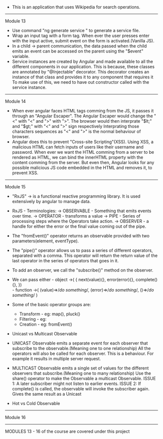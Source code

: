 - This is an application that uses Wikipedia for search operations.
------------------------------------------------------------------
Module 13

- Use command "ng generate service <service name>" to generate a service file.
- Wrap an input tag with a form tag. When ever the user presses enter with the input active, submit event on the form is activated.(Vanilla JS).
- In a child -> parent communication, the data passed when the child emits an event can be accessed on the parent using the "$event" variable.
- Service instances are created by Angular and made available to all the different components in our application.
  This is because, these classes are annotated by "@Injectable" decorator. This decorator creates an instance of that 
    class and provides it to any component that requires it 
  To make use of this, we need to have out constructor called with the service instance. 
  
------------------------------------------------------------------
Module 14

- When ever angular faces HTML tags comming from the JS, it passes it through an "Angular Escaper".
  The Angular Escaper would change the "<" with "&lt;" and ">" with "&gt;".
  The browser would then interprate "$lt;" and "$gt;" with "<" and ">" sign respectively
  Interprating those characters sequences as "<" and ">" is the normal behaviour of browser.
- Angular does this to prevent "Cross-site Scripting"(XSS).
  Using XSS, a malicious HTML can fetch inputs of users like their username and password.
  When ever we want the HTML comming from a server to be rendered as HTML, we can bind the innerHTML property with the content comming from the server.
  But even then, Angular looks for any possible malicious JS code embedded in the HTML and removes it, to prevent XSS.  
------------------------------------------------------------------
Module 15

- "RxJS" -> is a functional reactive programming library.
  It is used extensively by angular to manage data.
- RxJS - Terminologies:
  -> OBSERVABLE - Something that emits events over time.
  -> OPERATOR - transforms a value 
  -> PIPE - Series of processing steps where the Operators take action.
  -> OBSERVER - a handle for either the error or the final value coming out of the pipe.
- The "fromEvent()" operator returns an observable provided with two parameters(element, eventType).
- The "pipe()" operator allows us to pass a series of different operators, separated with a comma.
  This operator will return the return value of the last operator in the series of operators that goes in it.
- To add an observer, we call the "subscribe()" method on the observer.
- We can pass either
        - object ->(
			{
			next(value){},
			error(error){},
			complete(){},
			})  
        - function ->(
		    (value)=>/*do something*/,
			(error)=>/*do something*/,
			()=>/*do something*/
			)
- Some of the basic operator groups are:
  - Transform - eg: map(), pluck()
  - Filtering - eg: 
  - Creation  - eg: fromEvent()

- Unicast vs Multicast Observable

- UNICAST Observable emits a separate event for each observer that subscribe to the observable.(Meaning one to one relationship)
  All the operators will also be called for each observer.
  This is a behaviour. For example it results in multiple server request.
  
- MULTICAST Observable emits a single set of values for the different observers that subscribe.(Meaning one to many relationship)
  Use the share() operator to make the Observable a multicast Observable.
  ISSUE 1: A later subscriber might not listen to earlier events.
  ISSUE 2: If complete() is called, the observable will invoke the subscriber again. Gives the same result as a Unicast  

- Hot vs Cold Observable
------------------------------------------------------------------
Module 16


------------------------------------------------------------------
MODULES 13 - 16 of the course are covered under this project


